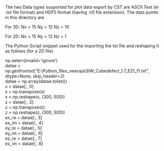 The two Data types suuported for plot data export by CST are ASCII Text (in .txt file format) and HDF5 format (having .h5 file extension).
The data points in this directory are

For 3D: 
Nx = 15
Ny = 12
Nz = 10

For 2D: 
Nx = 15
Ny = 12
Nz = 1

The Python Script snippet used for the importing the txt file and reshaping it as follows (for a 2D file)

np.seterr(invalid='ignore')  
datae = np.genfromtxt("E:\\Python_files_neeraja\\SIW_Cubedefect_1.7_E21_f1.txt", dtype=None, skip_header=2)  
datae = np.array(datae.tolist())  
x = datae[:, 0]  
x = np.transpose(x)  
x = np.reshape(x, (300, 500))  
z = datae[:, 2]  
z = np.transpose(z)  
z = np.reshape(z, (300, 500))  
ex_re = datae[:, 3]  
ex_im = datae[:, 4]  
ey_re = datae[:, 5]  
ey_im = datae[:, 6]  
ez_re = datae[:, 7]  
ez_im = datae[:, 8]  


